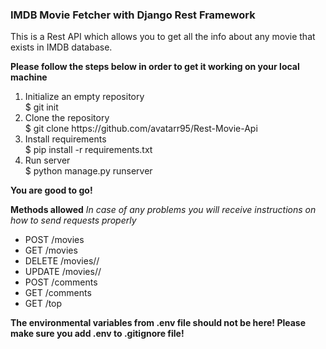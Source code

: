 <h3>IMDB Movie Fetcher with Django Rest Framework</h3>

This is a Rest API which allows you to get all the info about any movie that exists in IMDB database.

<b>Please follow the steps below in order to get it working on your local machine</b>
<ol>
  <li>Initialize an empty repository <br />
    $ git init
   </li>
   
   <li> Clone the repository <br />
   $ git clone https://github.com/avatarr95/Rest-Movie-Api
   </li>
   
   <li>Install requirements <br />
   $ pip install -r requirements.txt
   </li>
   <li> Run server <br />
   $ python manage.py runserver
   </li>
</ol>

<b> You are good to go! </b>

<b>Methods allowed</b>
<i>In case of any problems you will receive instructions on how to send requests properly</i>
<ul>
<li>​POST /movies</li>
<li>GET /movies</li>
<li>DELETE /movies/<movie-id>/</li>
<li>UPDATE /movies/<movie-id>/</li>
<li>POST /comments</li>
<li>GET /comments</li>
<li>GET /top</li>
</ul>

<b>The environmental variables from .env file should not be here! Please make sure you add .env to .gitignore file!</b>
